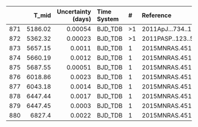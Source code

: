 |     |   T_mid |   Uncertainty (days) | Time System   | #   | Reference           |
|----:|--------:|---------------------:|:--------------|:----|:--------------------|
| 871 | 5186.02 |              0.00054 | BJD_TDB       | >1  | 2011ApJ...734..109B |
| 872 | 5362.32 |              0.00023 | BJD_TDB       | >1  | 2011PASP..123..555A |
| 873 | 5657.15 |              0.0011  | BJD_TDB       | 1   | 2015MNRAS.451.4060S |
| 874 | 5660.19 |              0.0012  | BJD_TDB       | 1   | 2015MNRAS.451.4060S |
| 875 | 5687.55 |              0.00051 | BJD_TDB       | 1   | 2015MNRAS.451.4060S |
| 876 | 6018.86 |              0.0023  | BJD_TDB       | 1   | 2015MNRAS.451.4060S |
| 877 | 6043.18 |              0.0014  | BJD_TDB       | 1   | 2015MNRAS.451.4060S |
| 878 | 6447.44 |              0.0017  | BJD_TDB       | 1   | 2015MNRAS.451.4060S |
| 879 | 6447.45 |              0.0003  | BJD_TDB       | 1   | 2015MNRAS.451.4060S |
| 880 | 6827.4  |              0.0022  | BJD_TDB       | 1   | 2015MNRAS.451.4060S |